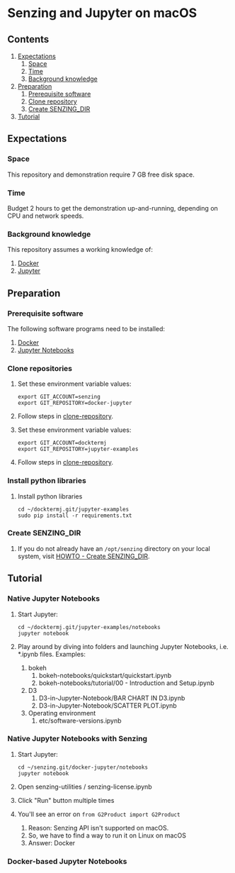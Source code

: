 # Senzing and Jupyter on macOS

## Contents

1. [Expectations](#expectations)
    1. [Space](#space)
    1. [Time](#time)
    1. [Background knowledge](#background-knowledge)
1. [Preparation](#preparation)
    1. [Prerequisite software](#prerequisite-software)
    1. [Clone repository](#clone-repository)
    1. [Create SENZING_DIR](#create-senzing_dir)
1. [Tutorial](#tutorial)

## Expectations

### Space

This repository and demonstration require 7 GB free disk space.

### Time

Budget 2 hours to get the demonstration up-and-running, depending on CPU and network speeds.

### Background knowledge

This repository assumes a working knowledge of:

1. [Docker](https://github.com/Senzing/knowledge-base/blob/master/WHATIS/docker.md)
1. [Jupyter](https://github.com/Senzing/knowledge-base/blob/master/WHATIS/jupyter.md)

## Preparation

### Prerequisite software

The following software programs need to be installed:

1. [Docker](https://github.com/Senzing/knowledge-base/blob/master/HOWTO/install-docker.md)
1. [Jupyter Notebooks](https://github.com/Senzing/knowledge-base/blob/master/HOWTO/install-jupyter-notebooks.md)

### Clone repositories

1. Set these environment variable values:

    ```console
    export GIT_ACCOUNT=senzing
    export GIT_REPOSITORY=docker-jupyter
    ```

1. Follow steps in [clone-repository](https://github.com/Senzing/knowledge-base/blob/master/HOWTO/clone-repository.md).

1. Set these environment variable values:

    ```console
    export GIT_ACCOUNT=docktermj
    export GIT_REPOSITORY=jupyter-examples
    ```

1. Follow steps in [clone-repository](https://github.com/Senzing/knowledge-base/blob/master/HOWTO/clone-repository.md).

### Install python libraries

1. Install python libraries

    ```console
    cd ~/docktermj.git/jupyter-examples
    sudo pip install -r requirements.txt
    ```

### Create SENZING_DIR

1. If you do not already have an `/opt/senzing` directory on your local system, visit
[HOWTO - Create SENZING_DIR](https://github.com/Senzing/knowledge-base/blob/master/HOWTO/create-senzing-dir.md).

## Tutorial

### Native Jupyter Notebooks

1. Start Jupyter:

    ```console
    cd ~/docktermj.git/jupyter-examples/notebooks
    jupyter notebook
    ```
  
1. Play around by diving into folders and launching Jupyter Notebooks, i.e. *.ipynb files. Examples:
    1. bokeh
        1. bokeh-notebooks/quickstart/quickstart.ipynb
        1. bokeh-notebooks/tutorial/00 - Introduction and Setup.ipynb
    1. D3
        1. D3-in-Jupyter-Notebook/BAR CHART IN D3.ipynb
        1. D3-in-Jupyter-Notebook/SCATTER PLOT.ipynb
    1. Operating environment
        1. etc/software-versions.ipynb
  
### Native Jupyter Notebooks with Senzing

1. Start Jupyter:

    ```console
    cd ~/senzing.git/docker-jupyter/notebooks
    jupyter notebook
    ```

1. Open senzing-utilities / senzing-license.ipynb

1. Click "Run" button multiple times

1. You'll see an error on `from G2Product import G2Product`
    1. Reason: Senzing API isn't supported on macOS.
    1. So, we have to find a way to run it on Linux on macOS
    1. Answer: Docker

### Docker-based Jupyter Notebooks



